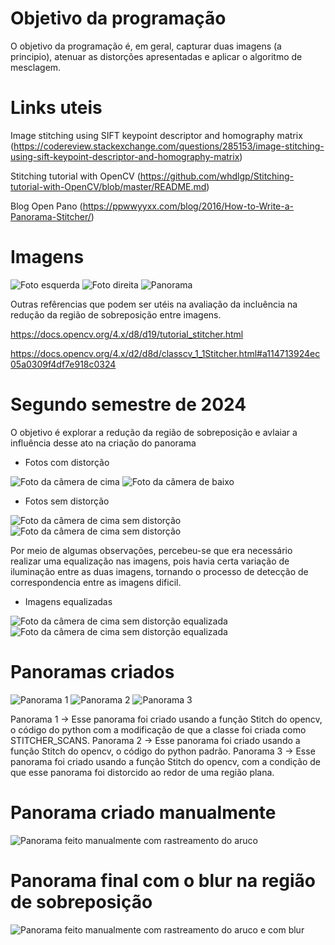 # Objetivo da programação
O objetivo da programação é, em geral, capturar duas imagens  (a principio), atenuar as distorções apresentadas e aplicar o algoritmo de mesclagem.

# Links uteis
Image stitching using SIFT keypoint descriptor and homography matrix (https://codereview.stackexchange.com/questions/285153/image-stitching-using-sift-keypoint-descriptor-and-homography-matrix)

Stitching tutorial with OpenCV (https://github.com/whdlgp/Stitching-tutorial-with-OpenCV/blob/master/README.md)

Blog Open Pano (https://ppwwyyxx.com/blog/2016/How-to-Write-a-Panorama-Stitcher/)

# Imagens
<img src="https://github.com/Gabri-el-Batata/StitchingImage/blob/main/esquerdaCorrigida.jpeg" alt="Foto esquerda">
<img src="https://github.com/Gabri-el-Batata/StitchingImage/blob/main/direitaCorrigida.jpeg" alt="Foto direita">
<img src="https://github.com/Gabri-el-Batata/StitchingImage/blob/main/result.jpg" alt="Panorama">


Outras refêrencias que podem ser utéis na avaliação da incluência na redução da região de sobreposição entre imagens.

https://docs.opencv.org/4.x/d8/d19/tutorial_stitcher.html

https://docs.opencv.org/4.x/d2/d8d/classcv_1_1Stitcher.html#a114713924ec05a0309f4df7e918c0324

# Segundo semestre de 2024

O objetivo é explorar a redução da região de sobreposição e avlaiar a influência desse ato na criação do panorama

- Fotos com distorção
<img src="https://github.com/Gabri-el-Batata/StitchingImage/blob/batata_dev/img0_Camera1.png" alt = "Foto da câmera de cima">
<img src="https://github.com/Gabri-el-Batata/StitchingImage/blob/batata_dev/img0_Camera2.png" alt = "Foto da câmera de baixo">

- Fotos sem distorção
<img src="https://github.com/Gabri-el-Batata/StitchingImage/blob/batata_dev/caliResult_Camera1.png" alt = "Foto da câmera de cima sem distorção">
<img src="https://github.com/Gabri-el-Batata/StitchingImage/blob/batata_dev/caliResult_Camera2.png" alt = "Foto da câmera de cima sem distorção">

Por meio de algumas observações, percebeu-se que era necessário realizar uma equalização nas imagens, pois havia certa variação de iluminação entre as duas imagens, tornando o processo de detecção de correspondencia entre as imagens dificil.

- Imagens equalizadas
<img src="https://github.com/Gabri-el-Batata/StitchingImage/blob/batata_dev/equalized_caliResult_Camera1.png" alt = "Foto da câmera de cima sem distorção equalizada">
<img src="https://github.com/Gabri-el-Batata/StitchingImage/blob/batata_dev/equalized_caliResult_Camera2.png" alt = "Foto da câmera de cima sem distorção equalizada">

# Panoramas criados
<img src="https://github.com/Gabri-el-Batata/StitchingImage/blob/batata_dev/panoramas/imagem_mesclada.png" alt = "Panorama 1">
<img src="https://github.com/Gabri-el-Batata/StitchingImage/blob/batata_dev/panoramas/result.png" alt = "Panorama 2">
<img src="https://github.com/Gabri-el-Batata/StitchingImage/blob/batata_dev/panoramas/result_plano.png" alt = "Panorama 3">

Panorama 1 -> Esse panorama foi criado usando a função Stitch do opencv, o código do python com a modificação de que a classe foi criada como STITCHER_SCANS.
Panorama 2 -> Esse panorama foi criado usando a função Stitch do opencv, o código do python padrão.
Panorama 3 -> Esse panorama foi criado usando a função Stitch do opencv, com a condição de que esse panorama foi distorcido ao redor de uma região plana.

# Panorama criado manualmente
<img src="https://github.com/Gabri-el-Batata/StitchingImage/blob/batata_dev/panoramas/panorama_aruco.png" alt = "Panorama feito manualmente com rastreamento do aruco">

# Panorama final com o blur na região de sobreposição
<img src="=https://github.com/Gabri-el-Batata/StitchingImage/blob/batata_dev/panorama_aruco_blur.png" alt = "Panorama feito manualmente com rastreamento do aruco e com blur">



